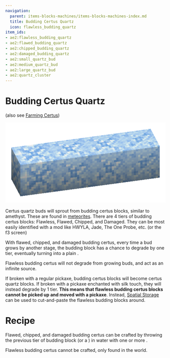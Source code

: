 ```yaml
---
navigation:
  parent: items-blocks-machines/items-blocks-machines-index.md
  title: Budding Certus Quartz
  icon: flawless_budding_quartz
item_ids:
- ae2:flawless_budding_quartz
- ae2:flawed_budding_quartz
- ae2:chipped_budding_quartz
- ae2:damaged_budding_quartz
- ae2:small_quartz_bud
- ae2:medium_quartz_bud
- ae2:large_quartz_bud
- ae2:quartz_cluster
---
```

# Budding Certus Quartz
(also see [Farming Certus](../ae2-mechanics/farming-certus.md))

![The budding certus blocks](../assets/assemblies/budding_blocks.png)

Certus quartz buds will sprout from budding certus blocks, similar to amethyst. These are found in [meteorites](../ae2-mechanics/meteorites.md).
There are 4 tiers of budding certus blocks: Flawless, Flawed, Chipped, and Damaged. They can be most easily identified
with a mod like HWYLA, Jade, The One Probe, etc. (or the f3 screen)

With flawed, chipped, and damaged budding certus, every time a bud grows by another stage, the budding block has a chance
to degrade by one tier, eventually turning into a plain <ItemLink id="quartz_block" />.

Flawless budding certus will not degrade from growing buds, and act as an infinite source.

If broken with a regular pickaxe, budding certus blocks will become certus quartz blocks. If broken with a pickaxe
enchanted with silk touch, they will instead degrade by 1 tier. **This means that flawless budding certus blocks cannot
be picked up and moved with a pickaxe**. Instead, [Spatial Storage](../ae2-mechanics/spatial-storage.md) can be used to
cut-and-paste the flawless budding blocks around.

# Recipe

Flawed, chipped, and damaged budding certus can be crafted by throwing the previous tier of budding block (or a <ItemLink id="quartz_block" />)
in water with one or more <ItemLink id="charged_certus_quartz_crystal" />.

Flawless budding certus cannot be crafted, only found in the world.

<RecipeFor id="damaged_budding_quartz" />
<RecipeFor id="chipped_budding_quartz" />
<RecipeFor id="flawed_budding_quartz" />

